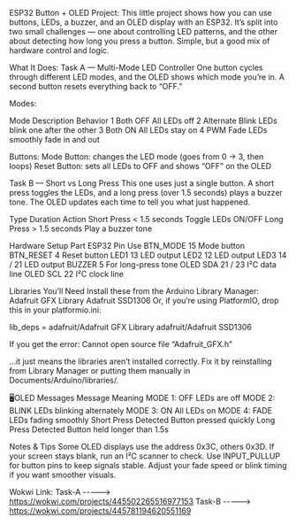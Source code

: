 ESP32 Button + OLED Project:
This little project shows how you can use buttons, LEDs, a buzzer, and an OLED display with an ESP32.
It’s split into two small challenges — one about controlling LED patterns, and the other about detecting how long you press a button.
Simple, but a good mix of hardware control and logic.

What It Does:
Task A — Multi-Mode LED Controller
One button cycles through different LED modes, and the OLED shows which mode you’re in.
A second button resets everything back to “OFF.”

Modes:

Mode Description	    Behavior
1	Both OFF	        All LEDs off
2	Alternate Blink	    LEDs blink one after the other
3	Both ON	            All LEDs stay on
4	PWM Fade	        LEDs smoothly fade in and out

Buttons:
Mode Button: changes the LED mode (goes from 0 → 3, then loops)
Reset Button: sets all LEDs to OFF and shows “OFF” on the OLED

Task B — Short vs Long Press
This one uses just a single button.
A short press toggles the LEDs, and a long press (over 1.5 seconds) plays a buzzer tone.
The OLED updates each time to tell you what just happened.

Type	        Duration	Action
Short Press	< 1.5 seconds	Toggle LEDs ON/OFF
Long Press	> 1.5 seconds	Play a buzzer tone

Hardware Setup
Part	ESP32 Pin	Use
BTN_MODE	15	Mode button
BTN_RESET	4	Reset button
LED1	13	LED output
LED2	12	LED output
LED3	14 / 21	LED output
BUZZER	5	For long-press tone
OLED SDA	21 / 23	I²C data line
OLED SCL	22	I²C clock line

Libraries You’ll Need
Install these from the Arduino Library Manager:
Adafruit GFX Library
Adafruit SSD1306
Or, if you’re using PlatformIO, drop this in your platformio.ini:

lib_deps =
    adafruit/Adafruit GFX Library
    adafruit/Adafruit SSD1306


If you get the error:
Cannot open source file “Adafruit_GFX.h”

…it just means the libraries aren’t installed correctly.
Fix it by reinstalling from Library Manager or putting them manually in
Documents/Arduino/libraries/.

🖥OLED Messages
Message	Meaning
MODE 1: OFF	LEDs are off
MODE 2: BLINK	LEDs blinking alternately
MODE 3: ON	All LEDs on
MODE 4: FADE	LEDs fading smoothly
Short Press Detected	Button pressed quickly
Long Press Detected	Button held longer than 1.5s

Notes & Tips
Some OLED displays use the address 0x3C, others 0x3D.
If your screen stays blank, run an I²C scanner to check.
Use INPUT_PULLUP for button pins to keep signals stable.
Adjust your fade speed or blink timing if you want smoother visuals.

Wokwi Link:
Task-A -----> https://wokwi.com/projects/445502265516977153
Task-B -----> https://wokwi.com/projects/445781194620551169

